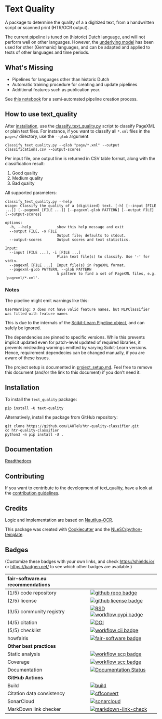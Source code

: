 # Text Quality

A package to determine the quality of a a digitized text, from a handwritten script or scanned print (HTR/OCR output).

The current pipeline is tuned on (historic) Dutch language, and will not perform well on other languages.
However, the [underlying model](https://jdmdh.episciences.org/10239) has been used for other (Germanic) languages, and can be adapted and applied to texts of other languages and time periods.

## What's Missing

- Pipelines for languages other than historic Dutch
- Automatic training procedure for creating and update pipelines
- Additional features such as publication year.

See [this notebook](notebooks/quality.ipynb) for a semi-automated pipeline creation process.

## How to use text_quality

After [installation](#installation), use the [classify_text_quality.py](scripts/classify_text_quality.py) script to classify PageXML or plain text files.
For instance, if you want to classify all `*.xml` files in the `pages/` directory, use the `--glob` argument:

```console
classify_text_quality.py --glob "page/*.xml" --output classifications.csv --output-scores
```

Per input file, one output line is returned in CSV table format, along with the classification result:

1. Good quality
2. Medium quality
3. Bad quality

All supported parameters:

```console
classify_text_quality.py --help
usage: Classify the quality of a (digitized) text. [-h] [--input [FILE ...]] [--pagexml [FILE ...]] [--pagexml-glob PATTERN] [--output FILE] [--output-scores]

options:
  -h, --help            show this help message and exit
  --output FILE, -o FILE
                        Output file; defaults to stdout.
  --output-scores       Output scores and text statistics.

Input:
  --input [FILE ...], -i [FILE ...]
                        Plain text file(s) to classify. Use '-' for stdin.
  --pagexml [FILE ...]  Input file(s) in PageXML format.
  --pagexml-glob PATTERN, --glob PATTERN
                        A pattern to find a set of PageXML files, e.g. 'pagexml/*.xml'.
```

### Notes

The pipeline might emit warnings like this:

```console
UserWarning: X does not have valid feature names, but MLPClassifier was fitted with feature names
```

This is due to the internals of the [Scikit-Learn Pipeline object](https://scikit-learn.org/stable/modules/generated/sklearn.pipeline.Pipeline.html), and can safely be ignored.

The dependencies are pinned to specific versions.
While this prevents implicit updated even for patch-level updated of required libraries, it prevents misleading warnings emitted by varying Scikit-Learn versions.
Hence, requirement dependecies can be changed manually, if you are aware of these issues.

The project setup is documented in [project_setup.md](project_setup.md). Feel free to remove this document (and/or the link to this document) if you don't need it.

## Installation

To install the `text_quality` package:

```console
pip install -U text-quality
```

Alternatively, install the package from GitHub repository:

```console
git clone https://github.com/LAHTeR/htr-quality-classifier.git
cd htr-quality-classifier
python3 -m pip install -U .
```

## Documentation

[Readthedocs](https://htr-quality-classifier.readthedocs.io/en/latest/)

## Contributing

If you want to contribute to the development of text_quality,
have a look at the [contribution guidelines](CONTRIBUTING.md).

## Credits

Logic and implementation are based on [Nautilus-OCR](https://github.com/natliblux/nautilusocr).

This package was created with [Cookiecutter](https://github.com/audreyr/cookiecutter) and the [NLeSC/python-template](https://github.com/NLeSC/python-template).

## Badges

(Customize these badges with your own links, and check <https://shields.io/> or <https://badgen.net/> to see which other badges are available.)

| fair-software.eu recommendations | |
| :-- | :--  |
| (1/5) code repository              | [![github repo badge](https://img.shields.io/badge/github-repo-000.svg?logo=github&labelColor=gray&color=blue)](https://github.com/laHTeR/htr-quality-classifier) |
| (2/5) license                      | [![github license badge](https://img.shields.io/github/license/laHTeR/htr-quality-classifier)](https://github.com/laHTeR/htr-quality-classifier) |
| (3/5) community registry           | [![RSD](https://img.shields.io/badge/rsd-text_quality-00a3e3.svg)](https://research-software-directory.org/projects/lahter) [![workflow pypi badge](https://img.shields.io/pypi/v/text_quality.svg?colorB=blue)](https://pypi.python.org/project/text_quality/) |
| (4/5) citation                     | [![DOI](https://zenodo.org/badge/DOI/<replace-with-created-DOI>.svg)](https://doi.org/<replace-with-created-DOI>) |
| (5/5) checklist                    | [![workflow cii badge](https://bestpractices.coreinfrastructure.org/projects/<replace-with-created-project-identifier>/badge)](https://bestpractices.coreinfrastructure.org/projects/<replace-with-created-project-identifier>) |
| howfairis                          | [![fair-software badge](https://img.shields.io/badge/fair--software.eu-%E2%97%8F%20%20%E2%97%8F%20%20%E2%97%8F%20%20%E2%97%8F%20%20%E2%97%8B-yellow)](https://fair-software.eu) |
| **Other best practices**           | &nbsp; |
| Static analysis                    | [![workflow scq badge](https://sonarcloud.io/api/project_badges/measure?project=LAHTeR_htr-quality-classifier&metric=alert_status)](https://sonarcloud.io/dashboard?id=LAHTeR_htr-quality-classifier) |
| Coverage                           | [![workflow scc badge](https://sonarcloud.io/api/project_badges/measure?project=LAHTeR_htr-quality-classifier&metric=coverage)](https://sonarcloud.io/dashboard?id=LAHTeR_htr-quality-classifier) |
| Documentation                      | [![Documentation Status](https://readthedocs.org/projects/htr-quality-classifier/badge/?version=latest)](https://htr-quality-classifier.readthedocs.io/en/latest/?badge=latest) |
| **GitHub Actions**                 | &nbsp; |
| Build                              | [![build](https://github.com/laHTeR/htr-quality-classifier/actions/workflows/build.yml/badge.svg)](https://github.com/laHTeR/htr-quality-classifier/actions/workflows/build.yml) |
| Citation data consistency               | [![cffconvert](https://github.com/laHTeR/htr-quality-classifier/actions/workflows/cffconvert.yml/badge.svg)](https://github.com/laHTeR/htr-quality-classifier/actions/workflows/cffconvert.yml) |
| SonarCloud                         | [![sonarcloud](https://github.com/laHTeR/htr-quality-classifier/actions/workflows/sonarcloud.yml/badge.svg)](https://github.com/laHTeR/htr-quality-classifier/actions/workflows/sonarcloud.yml) |
| MarkDown link checker              | [![markdown-link-check](https://github.com/laHTeR/htr-quality-classifier/actions/workflows/markdown-link-check.yml/badge.svg)](https://github.com/laHTeR/htr-quality-classifier/actions/workflows/markdown-link-check.yml) |

